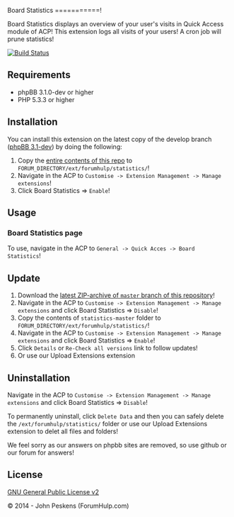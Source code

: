 Board Statistics
===========!

Board Statistics displays an overview of your user's visits in Quick Access module of ACP! This extension logs all visits of your users! A cron job will prune statistics!

[![Build Status](https://travis-ci.org/ForumHulp/statistics.svg?branch=master)](https://travis-ci.org/ForumHulp/statistics)

## Requirements
* phpBB 3.1.0-dev or higher
* PHP 5.3.3 or higher

## Installation
You can install this extension on the latest copy of the develop branch ([phpBB 3.1-dev](https://github.com/phpbb/phpbb3)) by doing the following:

1. Copy the [entire contents of this repo](https://github.com/ForumHulp/statistics/archive/master.zip) to `FORUM_DIRECTORY/ext/forumhulp/statistics/`!
2. Navigate in the ACP to `Customise -> Extension Management -> Manage extensions`!
3. Click Board Statistics => `Enable`!

## Usage
### Board Statistics page
To use, navigate in the ACP to `General -> Quick Acces -> Board Statistics`!

## Update
1. Download the [latest ZIP-archive of `master` branch of this repository](https://github.com/ForumHulp/statistics/archive/master.zip)!
2. Navigate in the ACP to `Customise -> Extension Management -> Manage extensions` and click Board Statistics => `Disable`!
3. Copy the contents of `statistics-master` folder to `FORUM_DIRECTORY/ext/forumhulp/statistics/`!
4. Navigate in the ACP to `Customise -> Extension Management -> Manage extensions` and click Board Statistics => `Enable`!
5. Click `Details` or `Re-Check all versions` link to follow updates!
6. Or use our Upload Extensions extension

## Uninstallation
Navigate in the ACP to `Customise -> Extension Management -> Manage extensions` and click Board Statistics => `Disable`!

To permanently uninstall, click `Delete Data` and then you can safely delete the `/ext/forumhulp/statistics/` folder or use our Upload Extensions extension to delet all files and folders!

We feel sorry as our answers on phpbb sites are removed, so use github or our forum for answers!

## License
[GNU General Public License v2](http://opensource.org/licenses/GPL-2.0)

© 2014 - John Peskens (ForumHulp.com)
